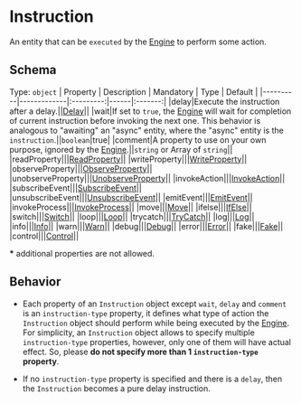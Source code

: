 # Instruction

An entity that can be `executed` by the [Engine] to perform some action.

## Schema
Type: `object`
| Property | Description | Mandatory | Type | Default |
|----------|-------------|:---------:|------|:-------:|
|delay|Execute the instruction after a delay.||[Delay]||
|wait|If set to `true`, the [Engine] will wait for completion of current instruction before invoking the next one. This behavior is analogous to "awaiting" an "async" entity, where the "async" entity is the `instruction`.||`boolean`|true|
|comment|A property to use on your own purpose, ignored by the [Engine].||`string` or Array of `string`||
|readProperty|||[ReadProperty]||
|writeProperty|||[WriteProperty]||
|observeProperty|||[ObserveProperty]||
|unobserveProperty|||[UnobserveProperty]||
|invokeAction|||[InvokeAction]||
|subscribeEvent|||[SubscribeEvent]||
|unsubscribeEvent|||[UnsubscribeEvent]||
|emitEvent|||[EmitEvent]||
|invokeProcess|||[InvokeProcess]||
|move|||[Move]||
|ifelse|||[IfElse]||
|switch|||[Switch]||
|loop|||[Loop]||
|trycatch|||[TryCatch]||
|log|||[Log]||
|info|||[Info]||
|warn|||[Warn]||
|debug|||[Debug]||
|error|||[Error]||
|fake|||[Fake]||
|control|||[Control]||

**\*** additional properties are not allowed.

## Behavior
- Each property of an `Instruction` object except `wait`, `delay` and `comment` is an `instruction-type` property, it defines what type of action the `Instruction` object should perform while being executed by the [Engine]. For simplicity, an `Instruction` object allows to specify multiple `instruction-type` properties, however, only one of them will have actual effect. So, please **do not specify more than 1 `instruction-type` property**.  

- If no `instruction-type` property is specified and there is a `delay`, then the `Instruction` becomes a pure delay instruction.



[Engine]: ../Definitions.md#virtual-thing-engine-and-engine

[Delay]: ../helper_components/Delay.md

[ReadProperty]: ReadProperty.md
[WriteProperty]: WriteProperty.md
[ObserveProperty]: ObserveProperty.md
[UnobserveProperty]: UnobserveProperty.md
[InvokeAction]: InvokeAction.md
[SubscribeEvent]: SubscribeEvent.md
[UnsubscribeEvent]: UnsubscribeEvent.md
[EmitEvent]: EmitEvent.md
[InvokeProcess]: InvokeProcess.md
[Move]: Move.md
[IfElse]: IfElse.md
[Switch]: Switch.md
[Loop]: Loop.md
[TryCatch]: TryCatch.md
[Fake]: Fake.md
[Control]: Control.md
[Log]: Console.md#Log
[Info]: Console.md#Info
[Warn]: Console.md#Warn
[Debug]: Console.md#Debug
[Error]: Console.md#Error
